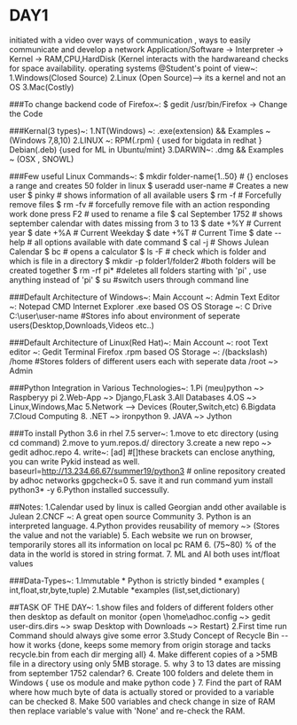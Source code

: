 # DAY1
initiated with a video over ways of communication , ways to easily communicate and develop a network
Application/Software -> Interpreter -> Kernel -> RAM,CPU,HardDisk
(Kernel interacts with the hardwareand checks for space availability.
operating systems @Student's point of view~: 
1.Windows(Closed Source)
2.Linux (Open Source)--> its a kernel and not an OS
3.Mac(Costly)

###To change backend code of Firefox~:
  $ gedit /usr/bin/Firefox -> Change the Code
  
###Kernal(3 types)~:
  1.NT(Windows) ~:  .exe(extension) && Examples ~ (Windows 7,8,10)
  2.LINUX ~: RPM(.rpm) { used for bigdata in redhat }
             Debian(.deb) {used for ML in Ubuntu/mint}
  3.DARWIN~: .dmg && Examples ~ (OSX , SNOWL)
  
###Few useful Linux Commands~:
$ mkdir folder-name{1..50}        # {} encloses a range and creates 50 folder in linux
$ useradd user-name               # Creates a new user
$ pinky                           # shows information of all available users
$ rm -f                           # Forcefully remove files 
$ rm -fv                          # forcefully remove file with an action responding work done
press F2                          # used to rename a file
$ cal September 1752              # shows september calendar with dates missing from 3 to 13
$ date +%Y                        # Current year
$ date +%A                        # Current Weekday
$ date +%T                        # Current Time
$ date --help                     # all options available with date command
$ cal -j                          # Shows Julean Calendar 
$ bc                              # opens a calculator
$ ls -F                           # check which is folder and which is file in a directory
$ mkdir -p folder1/folder2        #both folders will be created together
$ rm -rf pi*                      #deletes all folders starting with 'pi' , use anything instead of 'pi'
$ su                              #switch users through command line

###Default Architecture of Windows~:
  Main Account ~: Admin
  Text Editor ~: Notepad
  CMD
  Internet Explorer
  .exe based OS
  OS Storage ~: C Drive
  C:\user\user-name         #Stores info about environment of seperate users(Desktop,Downloads,Videos etc..)
  
###Default Architecture of Linux(Red Hat)~:
  Main Account ~: root
  Text editor ~: Gedit
  Terminal
  Firefox
  .rpm based
  OS Storage ~: /(backslash)
  /home                     #Stores folders of different users each with seperate data
  /root  ~> Admin

###Python Integration in Various Technologies~:
  1.Pi (meu)python ~> Raspberyy pi
  2.Web-App ~> Django,FLask
  3.All Databases
  4.OS ~> Linux,Windows,Mac
  5.Network --> Devices (Router,Switch,etc)
  6.Bigdata
  7.Cloud Computing
  8. .NET ~> ironpython
  9. JAVA ~> Jython
  
###To install Python 3.6 in rhel 7.5 server~:
  1.move to etc directory (using cd command)
  2.move to yum.repos.d/ directory
  3.create a new repo ~> gedit adhoc.repo
  4. write~:
    [ad]                                              #[]these brackets can enclose anything, you can write Pykid instead as well.
    baseurl=http://13.234.66.67/summer19/python3      # online repository created by adhoc networks
    gpgcheck=0
  5. save it and run command
    yum install python3* -y
  6.Python installed successully.
  
  
##Notes:
  1.Calendar used by linux is called Georgian andd other available is Julean
  2.CNCF ~: A great open source Community
  3. Python is an interpreted language.
  4.Python provides reusability of memory ~> (Stores the value and not the variable)
  5. Each website we run on browser, temporarily stores all its information on local pc RAM
  6. (75~80) % of the data in the world is stored in string format.
  7. ML and  AI both uses int/float values
  
###Data-Types~:
  1.Immutable
      * Python is strictly binded
      * examples ( int,float,str,byte,tuple)
  2.Mutable
      *examples (list,set,dictionary)
      
##TASK OF THE DAY~:
  1.show files and folders of different folders other then desktop as default on monitor
    {open \home\adhoc\.config ~> gedit user-dirs.dirs ~> swap Desktop with Downloads ~> Restart}
  2.First time run Command should always give some error
  3.Study Concept of Recycle Bin -- how it works
    {done, keeps some memory from origin storage and tacks recycle.bin from each dir merging all}
  4. Make different copies of a >5MB file in a directory using only 5MB storage.
  5. why 3 to 13 dates are missing from september 1752 calendar?
  6. Create 100 folders and delete them in Windows
    { use os module and make python code }
  7. Find the part of RAM where how much byte of data is actually stored or provided to a variable can be checked
  8. Make 500 variables and check change in size of RAM then replace variable's value with 'None' and re-check the RAM.
  
